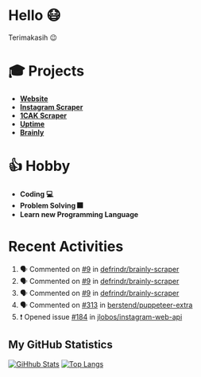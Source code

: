 # Hello 😷

Terimakasih 😉

# 🎓 Projects

- [**Website**](https://hanifdwyputra.xyz)
- [**Instagram Scraper**](https://instagram.hanifdwyputra.xyz)
- [**1CAK Scraper**](https://1cak.hanifdwyputra.xyz)
- [**Uptime**](https://uptime.hanifdwyputra.xyz)
- [**Brainly**](https://brainly.hanifdwyputra.xyz)

# 👍 Hobby

- **Coding 💻**
- **Problem Solving 🎆**
- **Learn new Programming Language**

# Recent Activities

<!--START_SECTION:activity-->
1. 🗣 Commented on [#9](https://github.com//defrindr/brainly-scraper/issues/9) in [defrindr/brainly-scraper](https://github.com//defrindr/brainly-scraper)
2. 🗣 Commented on [#9](https://github.com//defrindr/brainly-scraper/issues/9) in [defrindr/brainly-scraper](https://github.com//defrindr/brainly-scraper)
3. 🗣 Commented on [#9](https://github.com//defrindr/brainly-scraper/issues/9) in [defrindr/brainly-scraper](https://github.com//defrindr/brainly-scraper)
4. 🗣 Commented on [#313](https://github.com//berstend/puppeteer-extra/issues/313) in [berstend/puppeteer-extra](https://github.com//berstend/puppeteer-extra)
5. ❗️ Opened issue [#184](https://github.com//jlobos/instagram-web-api/issues/184) in [jlobos/instagram-web-api](https://github.com//jlobos/instagram-web-api)
<!--END_SECTION:activity-->

## My GitHub Statistics
[![GiHhub Stats](https://github-readme-stats.vercel.app/api?username=hansputera&show_icons=true&theme=dark)](https://github.com/hansputera)
[![Top Langs](https://github-readme-stats.vercel.app/api/top-langs/?username=hansputera&layout=compact&theme=dark)](https://github.com/hansputera)
